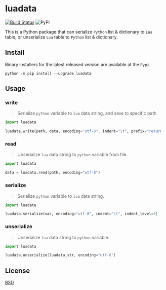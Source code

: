 # luadata

[![Build Status](https://travis-ci.org/leafvmaple/luadata.svg?branch=master)](https://travis-ci.org/leafvmaple/luadata)
![PyPI](https://img.shields.io/pypi/v/luadata)

This is a Python package that can serialize `Python` list &amp; dictionary to `Lua` table, or unserialize `Lua` table to `Python` list & dictionary.

## Install

Binary installers for the latest released version are available at the `Pypi`.

```
python -m pip install --upgrade luadata
```

## Usage

### write

> Serialize `python` variable to `lua` data string, and save to specific path.

```python
import luadata

luadata.write(path, data, encoding="utf-8", indent="\t", prefix="return ")
```

### read

> Unserialize `lua` data string to `python` variable from file.

```python
import luadata

data = luadata.read(path, encoding="utf-8")
```

### serialize

> Serialize `python` variable to `lua` data string.

```python
import luadata

luadata.serialize(var, encoding="utf-8", indent="\t", indent_level=0)
```

### unserialize

> Unserialize `lua` data string to `python` variable.

```python
import luadata

luadata.unserialize(luadata_str, encoding="utf-8")
```

## License

[BSD](https://github.com/leafvmaple/luadata/blob/master/LICENSE)
